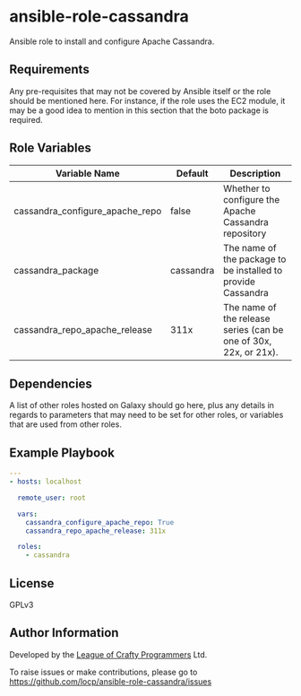 # ansible-role-cassandra

Ansible role to install and configure Apache Cassandra.

## Requirements

Any pre-requisites that may not be covered by Ansible itself or the role should be mentioned here. For instance, if the role uses the EC2 module, it may be a good idea to mention in this section that the boto package is required.

## Role Variables

|Variable Name                  |Default|Description                                         |
|-------------------------------|---------|----------------------------------------------------|
|cassandra_configure_apache_repo|false    |Whether to configure the Apache Cassandra repository|
|cassandra_package              |cassandra|The name of the package to be installed to provide Cassandra|
|cassandra_repo_apache_release  |311x     |The name of the release series (can be one of 30x, 22x, or 21x).|

## Dependencies

A list of other roles hosted on Galaxy should go here, plus any details in regards to parameters that may need to be set for other roles, or variables that are used from other roles.

## Example Playbook

```YAML
---
- hosts: localhost

  remote_user: root

  vars:
    cassandra_configure_apache_repo: True
    cassandra_repo_apache_release: 311x

  roles:
    - cassandra
```

## License

GPLv3

## Author Information

Developed by the
[League of Crafty Programmers](http://www.locp.co.uk) Ltd.

To raise issues or make contributions, please go to
https://github.com/locp/ansible-role-cassandra/issues
